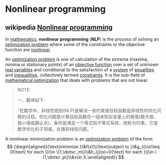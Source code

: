 # Nonlinear programming



## wikipedia [Nonlinear programming](https://en.wikipedia.org/wiki/Nonlinear_programming)

In [mathematics](https://en.wikipedia.org/wiki/Mathematics), **nonlinear programming** (**NLP**) is the process of solving an [optimization problem](https://en.wikipedia.org/wiki/Optimization_problem) where some of the constraints or the objective function are [nonlinear](https://en.wikipedia.org/wiki/Nonlinear). 

An [optimization problem](https://en.wikipedia.org/wiki/Optimization_problem) is one of calculation of the extrema (maxima, minima or stationary points) of an [objective function](https://en.wikipedia.org/wiki/Objective_function) over a set of unknown [real variables](https://en.wikipedia.org/wiki/Function_of_a_real_variable) and conditional to the satisfaction of a [system](https://en.wikipedia.org/wiki/Simultaneous_equations) of [equalities](https://en.wikipedia.org/wiki/Equation) and [inequalities](https://en.wikipedia.org/wiki/Inequality_(mathematics)), collectively termed [constraints](https://en.wikipedia.org/wiki/Constraint_(mathematics)). It is the sub-field of [mathematical optimization](https://en.wikipedia.org/wiki/Mathematical_optimization) that deals with problems that are not linear.

> NOTE:
>
> 一、翻译如下:
>
> "在数学中，非线性规划(NLP)是解决一些约束或目标函数是非线性的优化问题的过程。优化问题是计算目标函数在一组未知实变量上的极值(极大值、极小值或静止点)，条件是满足一个等式和不等式系统，统称为约束。它是数学优化的子领域，处理非线性问题。"



A nonlinear minimization problem is an [optimization problem](https://en.wikipedia.org/wiki/Optimization_problem) of the form
$$
{\begin{aligned}{\text{minimize }}&f(x)\\{\text{subject to }}&g_{i}(x)\leq 0{\text{ for each }}i\in \{1,\dotsc ,m\}\\&h_{j}(x)=0{\text{ for each }}j\in \{1,\dotsc ,p\}\\&x\in X.\end{aligned}}
$$


